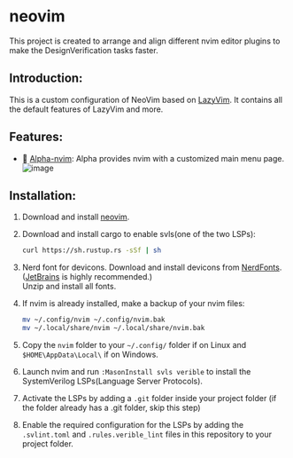 # neovim
This project is created to arrange and align different nvim editor plugins to make the DesignVerification tasks faster. 
## Introduction:
This is a custom configuration of NeoVim based on [LazyVim](https://github.com/LazyVim/LazyVim). It contains all the default features of LazyVim and more.
## Features:
* 📜 [Alpha-nvim](https://github.com/goolord/alpha-nvim): Alpha provides nvim with a customized main menu page.
  ![image](https://github.com/Myron2812/nvim-installer/assets/67193041/cf47d401-8e7d-496a-93a1-9433bdc66a35)

## Installation:
1. Download and install [neovim](https://github.com/neovim/neovim/releases/).
2. Download and install cargo to enable svls(one of the two LSPs):
   ```bash
   curl https://sh.rustup.rs -sSf | sh
   ```
4. Nerd font for devicons. Download and install devicons from [NerdFonts](https://www.nerdfonts.com/font-downloads). <br>
([JetBrains](https://github.com/ryanoasis/nerd-fonts/releases/download/v3.1.1/JetBrainsMono.zip) is highly recommended.)<br>
Unzip and install all fonts.
5. If nvim is already installed, make a backup of your nvim files:
   
   ```bash
   mv ~/.config/nvim ~/.config/nvim.bak
   mv ~/.local/share/nvim ~/.local/share/nvim.bak
   ```
6. Copy the ``nvim`` folder to your ``~/.config/`` folder if on Linux and ``$HOME\AppData\Local\`` if on Windows.
7. Launch nvim and run ``:MasonInstall svls verible`` to install the SystemVerilog LSPs(Language Server Protocols).
8. Activate the LSPs by adding a ``.git`` folder inside your project folder (if the folder already has a .git folder, skip this step)
9. Enable the required configuration for the LSPs by adding the ``.svlint.toml`` and ``.rules.verible_lint`` files in this repository to your project folder.
